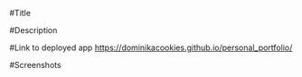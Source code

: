 #Title

#Description

#Link to deployed app
https://dominikacookies.github.io/personal_portfolio/

#Screenshots